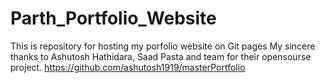 # Parth_Portfolio_Website
This is repository for hosting my porfolio website on Git pages
My sincere thanks to Ashutosh Hathidara, Saad Pasta and team for their opensourse project. https://github.com/ashutosh1919/masterPortfolio
